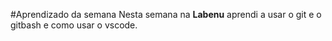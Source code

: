 #Aprendizado da semana
Nesta semana na **Labenu** aprendi a usar o git e o gitbash e como usar o vscode.